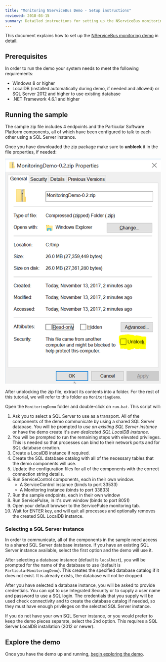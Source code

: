 ```yaml
---
title: "Monitoring NServiceBus Demo - Setup instructions"
reviewed: 2018-03-15
summary: Detailed instructions for setting up the NServiceBus monitoring demo
---
```


This document explains how to set up the [NServiceBus monitoring demo](/tutorials/monitoring-demo/) in detail.

## Prerequisites

In order to run the demo your system needs to meet the following requirements:

- Windows 8 or higher
- LocalDB (installed automatically during demo, if needed and allowed) or SQL Server 2012 and higher to use existing database
- .NET Framework 4.6.1 and higher

## Running the sample

The sample zip file includes 4 endpoints and the Particular Software Platform components, all of which have been configured to talk to each other using a SQL Server instance.

Once you have downloaded the zip package make sure to **unblock** it in the file properties, if needed:

![Unblock the package](unblock-demo-package.png "width=401")

After unblocking the zip file, extract its contents into a folder. For the rest of this tutorial, we will refer to this folder as `MonitoringDemo`.

Open the `MonitoringDemo` folder and double-click on `run.bat`. This script will:

1. Ask you to select a SQL Server to use as a transport. All of the components of the demo communicate by using a shared SQL Server database. You will be prompted to *use an existing SQL Server instance* or have the demo create it's *own dedicated SQL LocalDB instance*.
2. You will be prompted to run the remaining steps with elevated privileges. This is needed so that processes can bind to their network ports and for SQL database creation.
2. Create a LocalDB instance if required.
2. Create the SQL database catalog with all of the necessary tables that the demo components will use.
3. Update the configuration files for all of the components with the correct connection string details.
4. Run ServiceControl components, each in their own window.
    - A ServiceControl instance (binds to port 33533)
    - A Monitoring instance (binds to port 33833)
5. Run the sample endpoints, each in their own window
6. Run ServicePulse, in it's own window (binds to port 8051)
7. Open your default browser to the ServicePulse monitoring tab.
8. Wait for ENTER key, and will quit all processes and optionally removes the created SQL LocalDB instance.


### Selecting a SQL Server instance

In order to communicate, all of the components in the sample need access to a shared SQL Server database instance. If you have an existing SQL Server instance available, select the first option and the demo will use it. 

After selecting a database instance (default is `localhost`), you will be prompted for the name of the database to use (default is `ParticularMonitoringDemo`). This creates the specified database catalog if it does not exist. It is already exists, the database will not be dropped.

After you have selected a database instance, you will be asked to provide credentials. You can opt to use Integrated Security or to supply a user name and password to use a SQL login. The credentials that you supply will be used check connectivity and to create the database catalog if needed, so they must have enough privileges on the selected SQL Server instance.

If you do not have your own SQL Server instance, or you would prefer to keep the demo pieces separate, select the 2nd option. This requires a SQL Server LocalDB installation (2012 or newer).

## Explore the demo

Once you have the demo up and running, [begin exploring the demo](/tutorials/monitoring-demo/#demo-walk-through).
